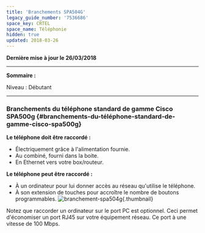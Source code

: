 ```yaml
---
title: 'Branchements SPA504G'
legacy_guide_number: '7536686'
space_key: CRTEL
space_name: Téléphonie
hidden: true
updated: 2018-03-26
---
```


**Dernière mise à jour le 26/03/2018**

------------------------------------------------------------------------

**Sommaire :**

Niveau : Débutant

------------------------------------------------------------------------

### Branchements du téléphone standard de gamme Cisco SPA500g {#branchements-du-téléphone-standard-de-gamme-cisco-spa500g}

**Le téléphone doit être raccordé :**

-   Électriquement grâce à l'alimentation fournie.
-   Au combiné, fourni dans la boite.
-   En Ethernet vers votre box/routeur.

**Le téléphone peut être raccordé :**

-   À un ordinateur pour lui donner accès au réseau qu'utilise le téléphone.
-   À son extension de touches pour accroître le nombre de boutons programmables. ![branchement-spa504g](images/Branchementspa504g.png){.thumbnail}

Notez que raccorder un ordinateur sur le port PC est optionnel. Ceci permet d'économiser un port RJ45 sur votre équipement réseau. Ce port à une vitesse de 100 Mbps.


